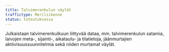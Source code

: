 ```yaml
---
title: Talvimerenkulun väylät
traffictype: Meriliikenne
status: toteutuksessa
---
```


Julkaistaan talvimerenkulkuun liittyvää dataa, mm. talvimerenkulun satamia, laivojen meta-, sijainti-, aikataulu- ja tilatietoja, jäänmurtajien aktiivisuussuunnitelmia sekä niiden murtamat väylät.